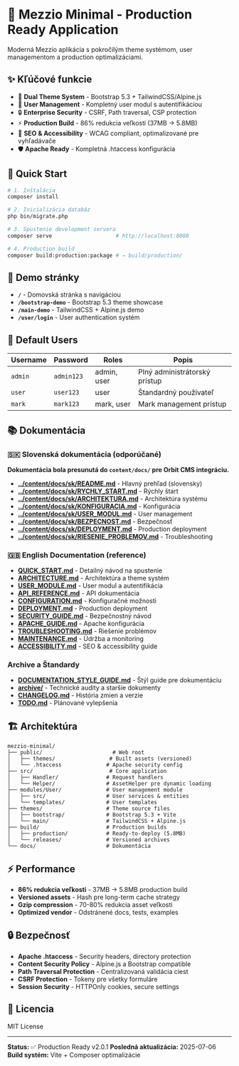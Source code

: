 # 🚀 Mezzio Minimal - Production Ready Application

Moderná Mezzio aplikácia s pokročilým theme systémom, user managementom a production optimalizáciami.

## ✨ Kľúčové funkcie

- 🎨 **Dual Theme System** - Bootstrap 5.3 + TailwindCSS/Alpine.js
- 👤 **User Management** - Kompletný user modul s autentifikáciou
- 🔒 **Enterprise Security** - CSRF, Path traversal, CSP protection
- ⚡ **Production Build** - 86% redukcia veľkosti (37MB → 5.8MB)
- 📱 **SEO & Accessibility** - WCAG compliant, optimalizované pre vyhľadávače
- 🛡️ **Apache Ready** - Kompletná .htaccess konfigurácia

## 🚀 Quick Start

```bash
# 1. Inštalácia
composer install

# 2. Inicializácia databáz
php bin/migrate.php

# 3. Spustenie development servera
composer serve                    # http://localhost:8080

# 4. Production build
composer build:production:package # → build/production/
```

## 🎯 Demo stránky

- **`/`** - Domovská stránka s navigáciou
- **`/bootstrap-demo`** - Bootstrap 5.3 theme showcase
- **`/main-demo`** - TailwindCSS + Alpine.js demo
- **`/user/login`** - User authentication systém

## 👤 Default Users

| Username | Password | Roles | Popis |
|----------|----------|-------|-------|
| `admin` | `admin123` | admin, user | Plný administrátorský prístup |
| `user` | `user123` | user | Štandardný používateľ |
| `mark` | `mark123` | mark, user | Mark management prístup |

## 📚 Dokumentácia

### 🇸🇰 Slovenská dokumentácia (odporúčané)
**Dokumentácia bola presunutá do `content/docs/` pre Orbit CMS integráciu.**

- **[../content/docs/sk/README.md](../content/docs/sk/README.md)** - Hlavný prehľad (slovensky)
- **[../content/docs/sk/RYCHLY_START.md](../content/docs/sk/RYCHLY_START.md)** - Rýchly štart
- **[../content/docs/sk/ARCHITEKTURA.md](../content/docs/sk/ARCHITEKTURA.md)** - Architektúra systému
- **[../content/docs/sk/KONFIGURACIA.md](../content/docs/sk/KONFIGURACIA.md)** - Konfigurácia
- **[../content/docs/sk/USER_MODUL.md](../content/docs/sk/USER_MODUL.md)** - User management
- **[../content/docs/sk/BEZPECNOST.md](../content/docs/sk/BEZPECNOST.md)** - Bezpečnosť
- **[../content/docs/sk/DEPLOYMENT.md](../content/docs/sk/DEPLOYMENT.md)** - Production deployment
- **[../content/docs/sk/RIESENIE_PROBLEMOV.md](../content/docs/sk/RIESENIE_PROBLEMOV.md)** - Troubleshooting

### 🇬🇧 English Documentation (reference)
- **[QUICK_START.md](QUICK_START.md)** - Detailný návod na spustenie
- **[ARCHITECTURE.md](ARCHITECTURE.md)** - Architektúra a theme systém
- **[USER_MODULE.md](USER_MODULE.md)** - User modul a autentifikácia
- **[API_REFERENCE.md](API_REFERENCE.md)** - API dokumentácia
- **[CONFIGURATION.md](CONFIGURATION.md)** - Konfiguračné možnosti
- **[DEPLOYMENT.md](DEPLOYMENT.md)** - Production deployment
- **[SECURITY_GUIDE.md](SECURITY_GUIDE.md)** - Bezpečnostný návod
- **[APACHE_GUIDE.md](APACHE_GUIDE.md)** - Apache konfigurácia
- **[TROUBLESHOOTING.md](TROUBLESHOOTING.md)** - Riešenie problémov
- **[MAINTENANCE.md](MAINTENANCE.md)** - Údržba a monitoring
- **[ACCESSIBILITY.md](ACCESSIBILITY.md)** - SEO & accessibility guide

### Archive a Štandardy
- **[DOCUMENTATION_STYLE_GUIDE.md](DOCUMENTATION_STYLE_GUIDE.md)** - Štýl guide pre dokumentáciu
- **[archive/](archive/)** - Technické audity a staršie dokumenty
- **[CHANGELOG.md](CHANGELOG.md)** - História zmien a verzie
- **[TODO.md](TODO.md)** - Plánované vylepšenia

## 🏗️ Architektúra

```
mezzio-minimal/
├── public/                      # Web root
│   ├── themes/                 # Built assets (versioned)
│   └── .htaccess              # Apache security config
├── src/                        # Core application
│   ├── Handler/               # Request handlers
│   └── Helper/                # AssetHelper pre dynamic loading
├── modules/User/              # User management module
│   ├── src/                   # User services & entities
│   └── templates/             # User templates
├── themes/                    # Theme source files
│   ├── bootstrap/             # Bootstrap 5.3 + Vite
│   └── main/                  # TailwindCSS + Alpine.js
├── build/                     # Production builds
│   ├── production/            # Ready-to-deploy (5.8MB)
│   └── releases/              # Versioned archives
└── docs/                      # Dokumentácia
```

## ⚡ Performance

- **86% redukcia veľkosti** - 37MB → 5.8MB production build
- **Versioned assets** - Hash pre long-term cache strategy
- **Gzip compression** - 70-80% redukcia asset veľkosti
- **Optimized vendor** - Odstránené docs, tests, examples

## 🔒 Bezpečnosť

- **Apache .htaccess** - Security headers, directory protection
- **Content Security Policy** - Alpine.js a Bootstrap compatible
- **Path Traversal Protection** - Centralizovaná validácia ciest
- **CSRF Protection** - Tokeny pre všetky formuláre
- **Session Security** - HTTPOnly cookies, secure settings

## 📄 Licencia

MIT License

---

**Status:** ✅ Production Ready v2.0.1
**Posledná aktualizácia:** 2025-07-06
**Build systém:** Vite + Composer optimalizácie
